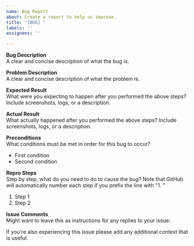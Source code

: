 ```yaml
---
name: Bug Report
about: Create a report to help us improve.
title: "[BUG] "
labels: ''
assignees: ''

---
```


**Bug Description**  
A clear and concise description of what the bug is.

**Problem Description**  
A clear and concise description of what the problem is.

**Expected Result**  
What were you expecting to happen after you performed the above steps? Include screenshots, logs, or a description.

**Actual Result**  
What actually happened after you performed the above steps? Include screenshots, logs, or a description.

**Preconditions**  
What conditions must be met in order for this bug to occur?

* First condition
* Second condition

**Repro Steps**  
Step by step, what do you need to do to cause the bug? Note that GitHub will automatically number each step if you prefix the line with "1. "

1. Step 1
1. Step 2

**Issue Comments**  
Might want to leave this as instructions for any replies to your issue:

If you're also experiencing this issue please add any additional context that is useful.
